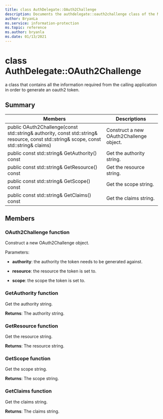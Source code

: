 ```yaml
---
title: class AuthDelegate::OAuth2Challenge 
description: Documents the authdelegate::oauth2challenge class of the Microsoft Information Protection (MIP) SDK.
author: BryanLa
ms.service: information-protection
ms.topic: reference
ms.author: bryanla
ms.date: 01/13/2021
---
```


# class AuthDelegate::OAuth2Challenge 
a class that contains all the information required from the calling application in order to generate an oauth2 token.
  
## Summary
 Members                        | Descriptions                                
--------------------------------|---------------------------------------------
public OAuth2Challenge(const std::string& authority, const std::string& resource, const std::string& scope, const std::string& claims)  |  Construct a new OAuth2Challenge object.
public const std::string& GetAuthority() const  |  Get the authority string.
public const std::string& GetResource() const  |  Get the resource string.
public const std::string& GetScope() const  |  Get the scope string.
public const std::string& GetClaims() const  |  Get the claims string.
  
## Members
  
### OAuth2Challenge function
Construct a new OAuth2Challenge object.

Parameters:  
* **authority**: the authority the token needs to be generated against. 


* **resource**: the resource the token is set to. 


* **scope**: the scope the token is set to.


  
### GetAuthority function
Get the authority string.

  
**Returns**: The authority string.
  
### GetResource function
Get the resource string.

  
**Returns**: The resource string.
  
### GetScope function
Get the scope string.

  
**Returns**: The scope string.
  
### GetClaims function
Get the claims string.

  
**Returns**: The claims string.